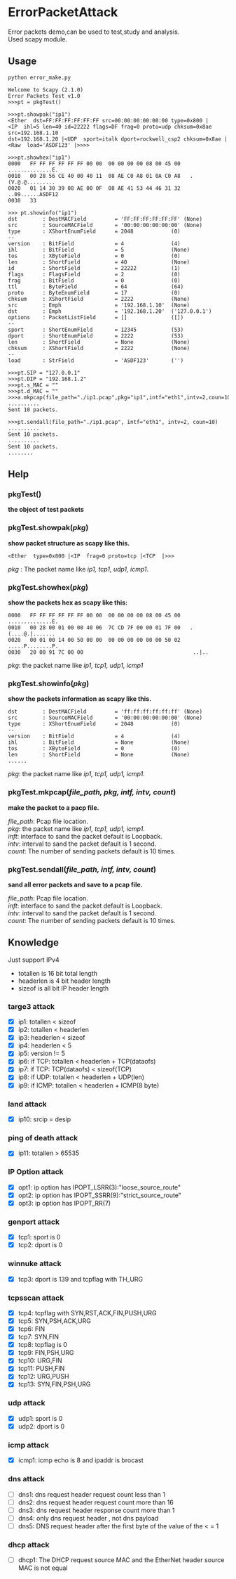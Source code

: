 ErrorPacketAttack
=================

Error packets demo,can be used to test,study and analysis.    
Used scapy module.


Usage
-----------------
```
python error_make.py

Welcome to Scapy (2.1.0)
Error Packets Test v1.0
>>>pt = pkgTest()

>>>pt.showpak("ip1")
<Ether  dst=FF:FF:FF:FF:FF:FF src=00:00:00:00:00:00 type=0x800 |    
<IP  ihl=5 len=40 id=22222 flags=DF frag=0 proto=udp chksum=0x8ae src=192.168.1.10     
dst=192.168.1.20 |<UDP  sport=italk dport=rockwell_csp2 chksum=0x8ae |    
<Raw  load='ASDF123' |>>>>

>>>pt.showhex("ip1")
0000   FF FF FF FF FF FF 00 00  00 00 00 00 08 00 45 00   ..............E.
0010   00 28 56 CE 40 00 40 11  08 AE C0 A8 01 0A C0 A8   .(V.@.@.........
0020   01 14 30 39 08 AE 00 0F  08 AE 41 53 44 46 31 32   ..09......ASDF12
0030   33

>>> pt.showinfo("ip1")
dst        : DestMACField         = 'FF:FF:FF:FF:FF:FF' (None)
src        : SourceMACField       = '00:00:00:00:00:00' (None)
type       : XShortEnumField      = 2048            (0)
--
version    : BitField             = 4               (4)
ihl        : BitField             = 5               (None)
tos        : XByteField           = 0               (0)
len        : ShortField           = 40              (None)
id         : ShortField           = 22222           (1)
flags      : FlagsField           = 2               (0)
frag       : BitField             = 0               (0)
ttl        : ByteField            = 64              (64)
proto      : ByteEnumField        = 17              (0)
chksum     : XShortField          = 2222            (None)
src        : Emph                 = '192.168.1.10'  (None)
dst        : Emph                 = '192.168.1.20'  ('127.0.0.1')
options    : PacketListField      = []              ([])
--
sport      : ShortEnumField       = 12345           (53)
dport      : ShortEnumField       = 2222            (53)
len        : ShortField           = None            (None)
chksum     : XShortField          = 2222            (None)
--
load       : StrField             = 'ASDF123'       ('')

>>>pt.SIP = "127.0.0.1"
>>>pt.DIP = "192.168.1.2"
>>>pt.s_MAC = ""
>>>pt.d_MAC = ""
>>>a.mkpcap(file_path="./ip1.pcap",pkg="ip1",intf="eth1",intv=2,coun=10)
..........
Sent 10 packets.

>>>pt.sendall(file_path="./ip1.pcap", intf="eth1", intv=2, coun=10)
..........
Sent 10 packets.
..........
Sent 10 packets.
........
```
Help
-----------------
### pkgTest()
**the object of test packets**

### pkgTest.showpak(*pkg*)
**show packet structure as scapy like this.**
```
<Ether  type=0x800 |<IP  frag=0 proto=tcp |<TCP  |>>>
```

*pkg* : The packet name like *ip1, tcp1, udp1, icmp1*.

### pkgTest.showhex(*pkg*)
**show the packets hex as scapy like this:**
```
0000   FF FF FF FF FF FF 00 00  00 00 00 00 08 00 45 00   ..............E.
0010   00 28 00 01 00 00 40 06  7C CD 7F 00 00 01 7F 00   .(....@.|.......
0020   00 01 00 14 00 50 00 00  00 00 00 00 00 00 50 02   .....P........P.
0030   20 00 91 7C 00 00                                   ..|..
```

*pkg*: the packet name like *ip1, tcp1, udp1, icmp1*

### pkgTest.showinfo(*pkg*)
**show the packets information as scapy like this.**
```
dst        : DestMACField         = 'ff:ff:ff:ff:ff:ff' (None)
src        : SourceMACField       = '00:00:00:00:00:00' (None)
type       : XShortEnumField      = 2048            (0)
--
version    : BitField             = 4               (4)
ihl        : BitField             = None            (None)
tos        : XByteField           = 0               (0)
len        : ShortField           = None            (None)
......
```
*pkg*: the packet name like *ip1, tcp1, udp1, icmp1*.

### pkgTest.mkpcap(*file_path, pkg, intf, intv, count*)
**make the packet to a pacp file.**    

*file_path*: Pcap file location.    
*pkg*: the packet name like *ip1, tcp1, udp1, icmp1*.    
*inft*: interface to sand the packet default is Loopback.    
*intv*: interval to sand the packet default is 1 second.    
*count*: The number of sending packets default is 10 times.    


### pkgTest.sendall(*file_path, intf, intv, count*)
**sand all error packets and save to a pcap file.**    

*file_path*: Pcap file location.    
*inft*: interface to sand the packet default is Loopback.    
*intv*: interval to sand the packet default is 1 second.    
*count*: The number of sending packets default is 10 times.    


Knowledge
-------------------
Just support IPv4    

+ totallen is 16 bit total length     
+ headerlen is 4 bit header length    
+ sizeof is all bit IP header length    

### targe3 attack
- [x] ip1: totallen < sizeof    
- [x] ip2: totallen < headerlen    
- [x] ip3: headerlen  < sizeof    
- [x] ip4: headerlen < 5    
- [x] ip5: version != 5    
- [x] ip6: if TCP: totallen < headerlen + TCP(dataofs)    
- [x] ip7: if TCP: TCP(dataofs) < sizeof(TCP)    
- [x] ip8: if UDP: totallen < headerlen + UDP(len)    
- [x] ip9: if ICMP: totallen < headerlen + ICMP(8 byte)    

### land attack
- [x] ip10: srcip = desip    

### ping of death attack
- [x] ip11: totallen > 65535    

### IP Option attack
- [x] opt1: ip option has IPOPT_LSRR(3):"loose_source_route"    
- [x] opt2: ip option has IPOPT_SSRR(9):"strict_source_route"    
- [x] opt3: ip option has IPOPT_RR(7)    

### genport attack
- [x] tcp1: sport is 0    
- [x] tcp2: dport is 0    

### winnuke attack
- [x] tcp3: dport is 139 and tcpflag with TH_URG    

### tcpsscan attack
- [x] tcp4: tcpflag with SYN,RST,ACK,FIN,PUSH,URG    
- [x] tcp5: SYN,PSH,ACK,URG    
- [x] tcp6: FIN    
- [x] tcp7: SYN,FIN    
- [x] tcp8: tcpflag is 0    
- [x] tcp9: FIN,PSH,URG    
- [x] tcp10: URG,FIN    
- [x] tcp11: PUSH,FIN    
- [x] tcp12: URG,PUSH    
- [x] tcp13: SYN,FIN,PSH,URG    

### udp attack
- [x] udp1: sport is 0    
- [x] udp2: dport is 0    

### icmp attack
- [x] icmp1: icmp echo is 8 and ipaddr is brocast    

### dns attack
- [ ] dns1: dns request header request count less than 1   
- [ ] dns2: dns request header request count more than 16   
- [ ] dns3: dns request header response count more than 1  
- [ ] dns4: only dns request header , not dns payload    
- [ ] dns5: DNS request header after the first byte of the value of the < = 1    

### dhcp attack
- [ ] dhcp1: The DHCP request source MAC and the EtherNet header source MAC is not equal    
